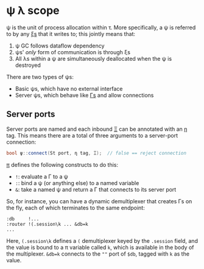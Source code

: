# ψ λ scope
ψ is the unit of process allocation within τ. More specifically, a ψ is referred to by any [ξs](xi.md) that it writes to; this jointly means that:

1. ψ GC follows dataflow dependency
2. ψs' _only_ form of communication is through ξs
3. All λs within a ψ are simultaneously deallocated when the ψ is destroyed

There are two types of ψs:

+ Basic ψs, which have no external interface
+ Server ψs, which behave like [Γs](Gamma.md) and allow connections


## Server ports
Server ports are named and each inbound [Ξ](Xi.md) can be annotated with an [η](eta.md) tag. This means there are a total of three arguments to a server-port connection:

```cpp
bool ψ::connect(St port, η tag, Ξ);  // false == reject connection
```

[π](pi.md) defines the following constructs to do this:

+ `!`: evaluate a Γ to a ψ
+ `:`: bind a ψ (or anything else) to a named variable
+ `&`: take a named ψ and return a Γ that connects to its server port

So, for instance, you can have a dynamic demultiplexer that creates Γs on the fly, each of which terminates to the same endpoint:

```
:db     !...
:router !(.session\k ... &db=k
...
```

Here, `(.session\k` defines a `(` demultiplexer keyed by the `.session` field, and the value is bound to a π variable called `k`, which is available in the body of the multiplexer. `&db=k` connects to the `""` port of `$db`, tagged with `k` as the value.
